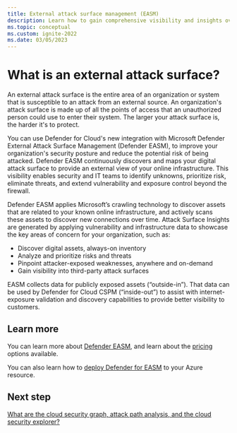 ```yaml
---
title: External attack surface management (EASM)
description: Learn how to gain comprehensive visibility and insights over external facing organizational assets and their digital footprint with Defender EASM.
ms.topic: conceptual
ms.custom: ignite-2022
ms.date: 03/05/2023
---
```


# What is an external attack surface?

An external attack surface is the entire area of an organization or system that is susceptible to an attack from an external source. An organization's attack surface is made up of all the points of access that an unauthorized person could use to enter their system. The larger your attack surface is, the harder it's to protect.

You can use Defender for Cloud's new integration with Microsoft Defender External Attack Surface Management (Defender EASM), to improve your organization's security posture and reduce the potential risk of being attacked. Defender EASM continuously discovers and maps your digital attack surface to provide an external view of your online infrastructure. This visibility enables security and IT teams to identify unknowns, prioritize risk, eliminate threats, and extend vulnerability and exposure control beyond the firewall.

Defender EASM applies Microsoft’s crawling technology to discover assets that are related to your known online infrastructure, and actively scans these assets to discover new connections over time. Attack Surface Insights are generated by applying vulnerability and infrastructure data to showcase the key areas of concern for your organization, such as: 

- Discover digital assets, always-on inventory  
- Analyze and prioritize risks and threats 
- Pinpoint attacker-exposed weaknesses, anywhere and on-demand 
- Gain visibility into third-party attack surfaces

EASM collects data for publicly exposed assets (“outside-in”). That data can be used by Defender for Cloud CSPM (“inside-out”) to assist with internet-exposure validation and discovery capabilities to provide better visibility to customers.


## Learn more

You can learn more about [Defender EASM](../external-attack-surface-management/index.md), and learn about the [pricing](https://azure.microsoft.com/pricing/details/defender-external-attack-surface-management/) options available.

You can also learn how to [deploy Defender for EASM](../external-attack-surface-management/deploying-the-defender-easm-azure-resource.md) to your Azure resource.

## Next step

[What are the cloud security graph, attack path analysis, and the cloud security explorer?](concept-attack-path.md)
